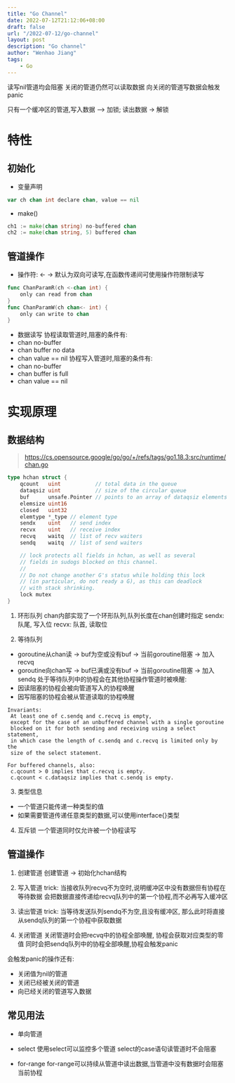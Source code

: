 ```yaml
---
title: "Go Channel"
date: 2022-07-12T21:12:06+08:00
draft: false
url: "/2022-07-12/go-channel"
layout: post
description: "Go channel"
author: "Wenhao Jiang"
tags:
    - Go
---
```


读写nil管道均会阻塞
关闭的管道仍然可以读取数据
向关闭的管道写数据会触发panic

只有一个缓冲区的管道,写入数据 —> 加锁; 读出数据 -> 解锁
# 特性
## 初始化
- 变量声明
```go
var ch chan int declare chan, value == nil
```

- make()
```go
ch1 := make(chan string) no-buffered chan
ch2 := make(chan string, 5) buffered chan
```

## 管道操作
- 操作符: <- ->
默认为双向可读写,在函数传递间可使用操作符限制读写
```go
func ChanParamR(ch <-chan int) {
    only can read from chan
}
func ChanParamW(ch chan<- int) {
    only can write to chan
}
```

- 数据读写
协程读取管道时,阻塞的条件有:
- chan no-buffer
- chan buffer no data
- chan value == nil
协程写入管道时,阻塞的条件有:
- chan no-buffer
- chan buffer is full
- chan value == nil

# 实现原理
## 数据结构
> https://cs.opensource.google/go/go/+/refs/tags/go1.18.3:src/runtime/chan.go
```go
type hchan struct {
	qcount   uint           // total data in the queue
	dataqsiz uint           // size of the circular queue
	buf      unsafe.Pointer // points to an array of dataqsiz elements
	elemsize uint16
	closed   uint32
	elemtype *_type // element type
	sendx    uint   // send index
	recvx    uint   // receive index
	recvq    waitq  // list of recv waiters
	sendq    waitq  // list of send waiters

	// lock protects all fields in hchan, as well as several
	// fields in sudogs blocked on this channel.
	//
	// Do not change another G's status while holding this lock
	// (in particular, do not ready a G), as this can deadlock
	// with stack shrinking.
	lock mutex
}
```

1. 环形队列
chan内部实现了一个环形队列,队列长度在chan创建时指定
sendx: 队尾, 写入位
recvx: 队首, 读取位

2. 等待队列
- goroutine从chan读 -> buf为空或没有buf -> 当前goroutine阻塞 -> 加入recvq
- goroutine向chan写 -> buf已满或没有buf -> 当前goroutine阻塞 -> 加入sendq
处于等待队列中的协程会在其他协程操作管道时被唤醒:
- 因读阻塞的协程会被向管道写入的协程唤醒
- 因写阻塞的协程会被从管道读取的协程唤醒
```
Invariants:
 At least one of c.sendq and c.recvq is empty,
 except for the case of an unbuffered channel with a single goroutine
 blocked on it for both sending and receiving using a select statement,
 in which case the length of c.sendq and c.recvq is limited only by the
 size of the select statement.

For buffered channels, also:
 c.qcount > 0 implies that c.recvq is empty.
 c.qcount < c.dataqsiz implies that c.sendq is empty.
```

3. 类型信息
- 一个管道只能传递一种类型的值
- 如果需要管道传递任意类型的数据,可以使用interface{}类型

4. 互斥锁
一个管道同时仅允许被一个协程读写

## 管道操作
1. 创建管道
创建管道 -> 初始化hchan结构
2. 写入管道
trick:
当接收队列recvq不为空时,说明缓冲区中没有数据但有协程在等待数据
会把数据直接传递给recvq队列中的第一个协程,而不必再写入缓冲区

3. 读出管道
trick:
当等待发送队列sendq不为空,且没有缓冲区,
那么此时将直接从sendq队列的第一个协程中获取数据

4. 关闭管道
关闭管道时会把recvq中的协程全部唤醒, 协程会获取对应类型的零值
同时会把sendq队列中的协程全部唤醒,协程会触发panic

会触发panic的操作还有:
- 关闭值为nil的管道
- 关闭已经被关闭的管道
- 向已经关闭的管道写入数据

## 常见用法
- 单向管道

- select
使用select可以监控多个管道
select的case语句读管道时不会阻塞

- for-range
for-range可以持续从管道中读出数据,当管道中没有数据时会阻塞当前协程
